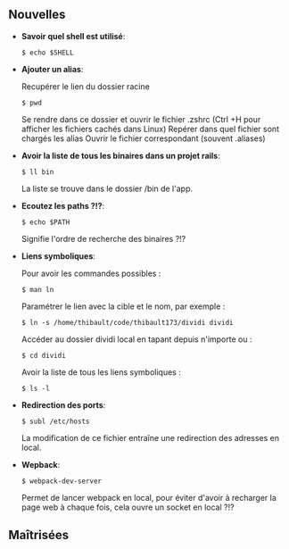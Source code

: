 ## Nouvelles

* **Savoir quel shell est utilisé**:

  ```
  $ echo $SHELL
  ```
* **Ajouter un alias**:

  Recupérer le lien du dossier racine
  ```
  $ pwd
  ```
  Se rendre dans ce dossier et ouvrir le fichier .zshrc (Ctrl +H pour afficher les fichiers cachés dans Linux)
  Repérer dans quel fichier sont chargés les alias
  Ouvrir le fichier correspondant (souvent .aliases)

* **Avoir la liste de tous les binaires dans un projet rails**:

  ```
  $ ll bin
  ```

  La liste se trouve dans le dossier /bin de l'app.

* **Ecoutez les paths ?!?**:

  ```
  $ echo $PATH
  ```

  Signifie l'ordre de recherche des binaires ?!?

* **Liens symboliques**:

  Pour avoir les commandes possibles :
  ```
  $ man ln
  ```

  Paramétrer le lien avec la cible et le nom, par exemple :
  ```
  $ ln -s /home/thibault/code/thibault173/dividi dividi
  ```

  Accéder au dossier dividi local en tapant depuis n'importe ou :
  ```
  $ cd dividi
  ```

  Avoir la liste de tous les liens symboliques :
  ```
  $ ls -l
  ```

* **Redirection des ports**:

  ```
  $ subl /etc/hosts
  ```

  La modification de ce fichier entraîne une redirection des adresses en local.

* **Wepback**:

  ```
  $ webpack-dev-server
  ```

  Permet de lancer webpack en local, pour éviter d'avoir à recharger la page web à chaque fois, cela ouvre un socket en local ?!?


## Maîtrisées
